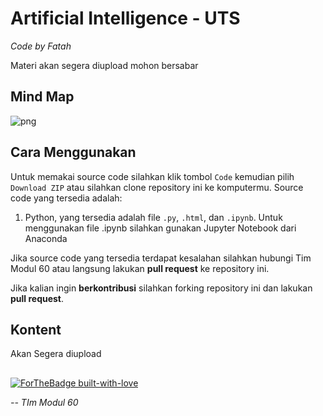 # Artificial Intelligence - UTS

*Code by Fatah*

Materi akan segera diupload mohon bersabar

## Mind Map
![png](mindmap.png)

## Cara Menggunakan

Untuk memakai source code silahkan klik tombol `Code` kemudian pilih `Download ZIP` atau silahkan clone repository ini ke komputermu. Source code yang tersedia adalah:
1. Python, yang tersedia adalah file `.py`, `.html`, dan `.ipynb`. Untuk menggunakan file .ipynb silahkan gunakan Jupyter Notebook dari Anaconda

Jika source code yang tersedia terdapat kesalahan silahkan hubungi Tim Modul 60 atau langsung lakukan **pull request** ke repository ini.

Jika kalian ingin **berkontribusi** silahkan forking repository ini dan lakukan **pull request**.

## Kontent

Akan Segera diupload

##
[![ForTheBadge built-with-love](http://ForTheBadge.com/images/badges/built-with-love.svg)](https://www.instagram.com/stis60/) 

*-- TIm Modul 60*
